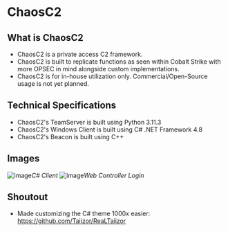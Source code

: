 # ChaosC2
## What is ChaosC2
* ChaosC2 is a private access C2 framework.
* ChaosC2 is built to replicate functions as seen within Cobalt Strike with more OPSEC in mind alongside custom implementations.
* ChaosC2 is for in-house utilization only. Commercial/Open-Source usage is not yet planned.
## Technical Specifications
* ChaosC2's TeamServer is built using Python 3.11.3
* ChaosC2's Windows Client is built using C# .NET Framework 4.8
* ChaosC2's Beacon is built using C++
## Images
![image](https://user-images.githubusercontent.com/74742067/224641246-ce5dbde3-991e-438d-82de-689c3fd62c13.png)*C# Client*
![image](https://github.com/RomanRII/Projects/assets/74742067/3b012c42-64a3-420f-8d52-54ca8421b9f5)*Web Controller Login*
 
## Shoutout
* Made customizing the C# theme 1000x easier: https://github.com/Taiizor/ReaLTaiizor

